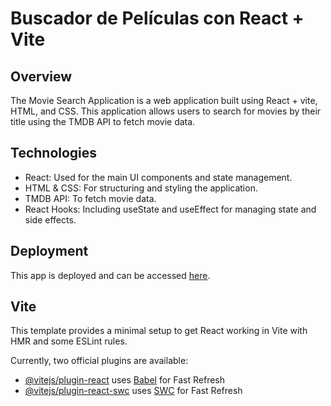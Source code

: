 # Buscador de Películas con React + Vite
## Overview

The Movie Search Application is a web application built using React + vite, HTML, and CSS. This application allows users to search for movies by their title using the TMDB API to fetch movie data.

## Technologies

- React: Used for the main UI components and state management.
- HTML & CSS: For structuring and styling the application.
- TMDB API: To fetch movie data.
- React Hooks: Including useState and useEffect for managing state and side effects.

## Deployment

This app is deployed and can be accessed [here](https://filmoteca-agus-magallanez.netlify.app/).

## Vite

This template provides a minimal setup to get React working in Vite with HMR and some ESLint rules.

Currently, two official plugins are available:

- [@vitejs/plugin-react](https://github.com/vitejs/vite-plugin-react/blob/main/packages/plugin-react/README.md) uses [Babel](https://babeljs.io/) for Fast Refresh
- [@vitejs/plugin-react-swc](https://github.com/vitejs/vite-plugin-react-swc) uses [SWC](https://swc.rs/) for Fast Refresh
